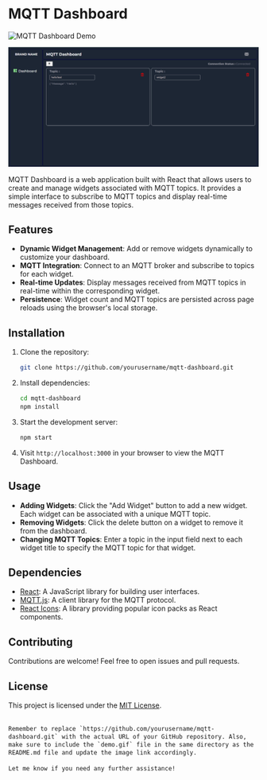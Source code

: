 

# MQTT Dashboard

![MQTT Dashboard Demo](demo.gif)

![Alt text](gitHub/Capture.png)


MQTT Dashboard is a web application built with React that allows users to create and manage widgets associated with MQTT topics. It provides a simple interface to subscribe to MQTT topics and display real-time messages received from those topics.

## Features

- **Dynamic Widget Management**: Add or remove widgets dynamically to customize your dashboard.
- **MQTT Integration**: Connect to an MQTT broker and subscribe to topics for each widget.
- **Real-time Updates**: Display messages received from MQTT topics in real-time within the corresponding widget.
- **Persistence**: Widget count and MQTT topics are persisted across page reloads using the browser's local storage.

## Installation

1. Clone the repository:
   ```bash
   git clone https://github.com/yourusername/mqtt-dashboard.git
   ```

2. Install dependencies:
   ```bash
   cd mqtt-dashboard
   npm install
   ```

3. Start the development server:
   ```bash
   npm start
   ```

4. Visit `http://localhost:3000` in your browser to view the MQTT Dashboard.

## Usage

- **Adding Widgets**: Click the "Add Widget" button to add a new widget. Each widget can be associated with a unique MQTT topic.
- **Removing Widgets**: Click the delete button on a widget to remove it from the dashboard.
- **Changing MQTT Topics**: Enter a topic in the input field next to each widget title to specify the MQTT topic for that widget.

## Dependencies

- [React](https://reactjs.org/): A JavaScript library for building user interfaces.
- [MQTT.js](https://github.com/mqttjs/MQTT.js): A client library for the MQTT protocol.
- [React Icons](https://react-icons.github.io/react-icons/): A library providing popular icon packs as React components.

## Contributing

Contributions are welcome! Feel free to open issues and pull requests.

## License

This project is licensed under the [MIT License](LICENSE).
```

Remember to replace `https://github.com/yourusername/mqtt-dashboard.git` with the actual URL of your GitHub repository. Also, make sure to include the `demo.gif` file in the same directory as the README.md file and update the image link accordingly.

Let me know if you need any further assistance!